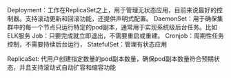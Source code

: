 Deployment：工作在ReplicaSet之上，用于管理无状态应用，目前来说最好的控制器。支持滚动更新和回滚功能，还提供声明式配置。
DaemonSet：用于确保集群中的每一个节点只运行特定的pod副本，通常用于实现系统级后台任务。比如ELK服务
Job：只要完成就立即退出，不需要重启或重建。
Cronjob：周期性任务控制，不需要持续后台运行，
StatefulSet：管理有状态应用

ReplicaSet: 代用户创建指定数量的pod副本数量，确保pod副本数量符合预期状态，并且支持滚动式自动扩容和缩容功能